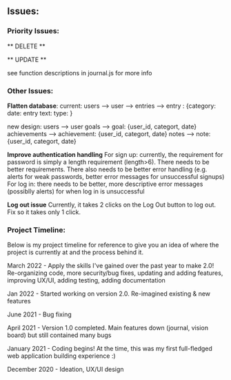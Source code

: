 ## Issues:

### Priority Issues:
** DELETE **

** UPDATE **

see function descriptions in journal.js for more info

### Other Issues:

**Flatten database**:
current: users --> user --> entries --> entry : {category:
                                                date:
                                                entry text:
                                                type:
                                                }

new design: users --> user
            goals --> goal: {user_id, categort, date}
            achievements --> achievement: {user_id, categort, date}
            notes --> note: {user_id, categort, date}


**Improve authentication handling**
For sign up: currently, the requirement for password is simply a length requirement (length>6). There needs to be better requirements. There also needs to be better error handling (e.g. alerts for weak passwords, better error messages for unsuccessful signups)
For log in: there needs to be better, more descriptive error messages (possiblly alerts) for when log in is unsuccessful

**Log out issue**
Currently, it takes 2 clicks on the Log Out button to log out. Fix so it takes only 1 click.



### Project Timeline:
Below is my project timeline for reference to give you an idea of where the project is currently at and the process behind it.

March 2022 - Apply the skills I've gained over the past year to make 2.0! Re-organizing code, more security/bug fixes, updating and adding features, improving UX/UI, adding testing, adding documentation

Jan 2022 - Started working on version 2.0. Re-imagined existing & new features

June 2021 - Bug fixing

April 2021 - Version 1.0 completed. Main features down (journal, vision board) but still contained many bugs

January 2021 - Coding begins! At the time, this was my first full-fledged web application building experience :)

December 2020 - Ideation, UX/UI design